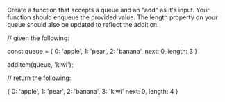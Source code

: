 Create a function that accepts a queue and an "add" as it's input. Your function should enqueue the provided value. The length property on your queue should also be updated to reflect the addition.

// given the following:

const queue = {
  0: 'apple',
  1: 'pear',
  2: 'banana',
  next: 0,
  length: 3
}

addItem(queue, 'kiwi');

// return the following:

{
  0: 'apple',
  1: 'pear',
  2: 'banana',
  3: 'kiwi'
  next: 0,
  length: 4
}